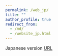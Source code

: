 ```yaml
---
permalink: /web_jp/
title: ""
author_profile: true
redirect_from:
  - /md/
  - /website_jp.html
---
```


Japanese version [URL](https://KahoMorii.github.io/website_jp/)
